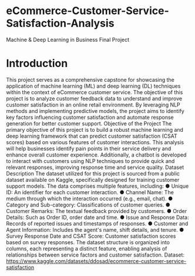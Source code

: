 # eCommerce-Customer-Service-Satisfaction-Analysis
Machine &amp; Deep Learning in Business Final Project


# Introduction

This project serves as a comprehensive capstone for showcasing the application of machine
learning (ML) and deep learning (DL) techniques within the context of eCommerce customer
service. The objective of this project is to analyze customer feedback data to understand and
improve customer satisfaction in an online retail environment. By leveraging NLP methods and
implementing predictive models, the project aims to identify key factors influencing customer
satisfaction and automate response generation for better customer support.
Objective of the Project
The primary objective of this project is to build a robust machine learning and deep learning
framework that can predict customer satisfaction (CSAT scores) based on various features of
customer interactions. This analysis will help businesses identify pain points in their service
delivery and enhance overall customer experience. Additionally, a chatbot is developed to
interact with customers using NLP techniques to provide quick and relevant responses,
improving response time and service quality.
Dataset Description
The dataset utilized for this project is sourced from a public dataset available on Kaggle,
specifically designed for training customer support models. The data comprises multiple
features, including:
● Unique ID: An identifier for each customer interaction.
● Channel Name: The medium through which the interaction occurred (e.g., email, chat).
● Category and Sub-category: Classifications of customer queries.
● Customer Remarks: The textual feedback provided by customers.
● Order Details: Such as Order ID, order date and time.
● Issue and Response Data: Records of reported issues and timestamps of responses.
● Customer and Agent Information: Includes the agent's name, shift details, and tenure.
● Survey Response Date and CSAT Score: Customer satisfaction scores based on
survey responses.
The dataset structure is organized into columns, each representing a distinct feature, enabling
analysis of relationships between service factors and customer satisfaction.
Dataset: https://www.kaggle.com/datasets/ddosad/ecommerce-customer-service-satisfaction
